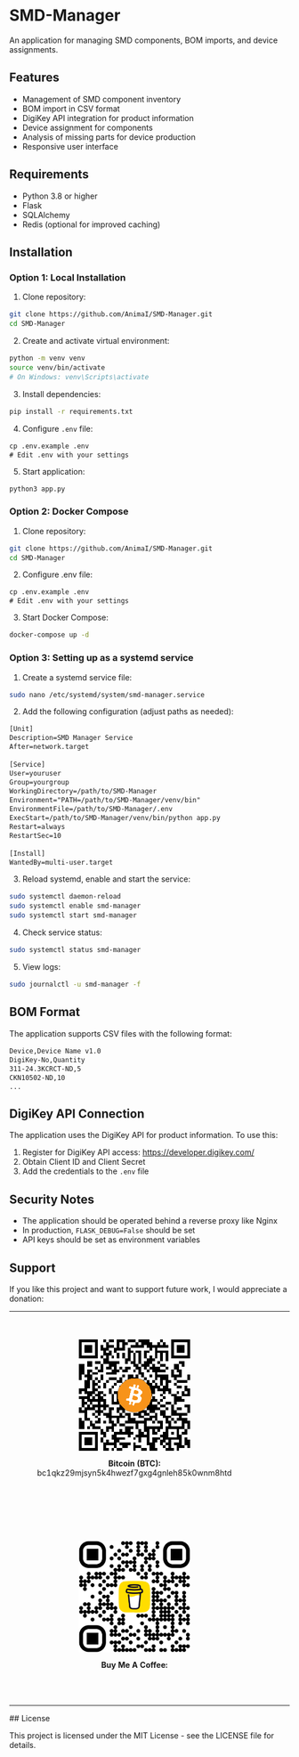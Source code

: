 # SMD-Manager

An application for managing SMD components, BOM imports, and device assignments.

## Features

- Management of SMD component inventory
- BOM import in CSV format
- DigiKey API integration for product information
- Device assignment for components
- Analysis of missing parts for device production
- Responsive user interface

## Requirements

- Python 3.8 or higher
- Flask
- SQLAlchemy
- Redis (optional for improved caching)

## Installation

### Option 1: Local Installation

1. Clone repository:
```bash
git clone https://github.com/AnimaI/SMD-Manager.git
cd SMD-Manager
```

2. Create and activate virtual environment:
```bash
python -m venv venv
source venv/bin/activate  
# On Windows: venv\Scripts\activate
```

3. Install dependencies:
```bash
pip install -r requirements.txt
```

4. Configure `.env` file:
```
cp .env.example .env
# Edit .env with your settings
```

5. Start application:
```bash
python3 app.py
```

### Option 2: Docker Compose

1. Clone repository:
```bash
git clone https://github.com/AnimaI/SMD-Manager.git
cd SMD-Manager
```

2. Configure .env file:
```
cp .env.example .env
# Edit .env with your settings
```

3. Start Docker Compose:
```bash
docker-compose up -d
```

### Option 3: Setting up as a systemd service

1. Create a systemd service file:
```bash
sudo nano /etc/systemd/system/smd-manager.service
```

2. Add the following configuration (adjust paths as needed):
```
[Unit]
Description=SMD Manager Service
After=network.target

[Service]
User=youruser
Group=yourgroup
WorkingDirectory=/path/to/SMD-Manager
Environment="PATH=/path/to/SMD-Manager/venv/bin"
EnvironmentFile=/path/to/SMD-Manager/.env
ExecStart=/path/to/SMD-Manager/venv/bin/python app.py
Restart=always
RestartSec=10

[Install]
WantedBy=multi-user.target
```

3. Reload systemd, enable and start the service:
```bash
sudo systemctl daemon-reload
sudo systemctl enable smd-manager
sudo systemctl start smd-manager
```

4. Check service status:
```bash
sudo systemctl status smd-manager
```

5. View logs:
```bash
sudo journalctl -u smd-manager -f
```

## BOM Format

The application supports CSV files with the following format:

```
Device,Device Name v1.0
DigiKey-No,Quantity
311-24.3KCRCT-ND,5
CKN10502-ND,10
...
```

## DigiKey API Connection

The application uses the DigiKey API for product information. To use this:

1. Register for DigiKey API access: https://developer.digikey.com/
2. Obtain Client ID and Client Secret
3. Add the credentials to the `.env` file

## Security Notes

- The application should be operated behind a reverse proxy like Nginx
- In production, `FLASK_DEBUG=False` should be set
- API keys should be set as environment variables

## Support

If you like this project and want to support future work, I would appreciate a donation:

<table style="border-collapse: collapse; border: none; width: 100%;">
  <tr>
    <td align="center" width="40%" style="padding: 50px; border: none;">
      <img src="docs/img/btc_qr.png" alt="Bitcoin QR Code" style="display: block; margin: auto;" width="200"/>
      <p style="text-align: center;"><strong>Bitcoin (BTC):</strong><br>bc1qkz29mjsyn5k4hwezf7gxg4gnleh85k0wnm8htd</p>
    </td>
    <td width="20%" style="border: none;"></td> <!-- Empty column for spacing -->
    <td align="center" width="40%" style="padding: 50px; border: none;">
      <img src="docs/img/btc-lightning_qr.svg" alt="Bitcoin Lightning QR Code" style="display: block; margin: auto;" width="200"/>
      <p style="text-align: center;"><strong>Bitcoin Lightning:</strong><br>
        <a href="https://getalby.com/p/animai" target="_blank" rel="noopener noreferrer">animai@getalby.com</a>
      </p>
    </td>
  </tr>
  <tr>
    <td align="center" width="40%" style="padding: 50px; border: none;">
      <img src="docs/img/bmc_qr.png" alt="Buy Me A Coffee QR Code" style="display: block; margin: auto;" width="200"/>
      <p style="text-align: center;"><strong>Buy Me A Coffee:</strong><br>
      <script type="text/javascript" src="https://cdnjs.buymeacoffee.com/1.0.0/button.prod.min.js" data-name="bmc-button" data-slug="_animai" data-color="#FFDD00" data-emoji=""  data-font="Cookie" data-text="Buy me a coffee" data-outline-color="#000000" data-font-color="#000000" data-coffee-color="#ffffff" ></script>
      </p>
    </td>
    <td width="20%" style="border: none;"></td> <!-- Empty column for spacing -->
    <td align="center" width="40%" style="padding: 50px; border: none;">
      <img src="docs/img/qrcode_ko-fi.png" alt="Ko-fi QR Code" style="display: block; margin: auto;" width="200"/>
      <p style="text-align: center;"><strong>Ko-fi:</strong><br>
      <a href='https://ko-fi.com/B0B21BSWAP' target='_blank'><img height='36' style='border:0px;height:36px;' src='https://storage.ko-fi.com/cdn/kofi2.png?v=6' border='0' alt='Buy Me a Coffee at ko-fi.com' /></a>
      </p>
    </td>
  </tr>
</table>
## License

This project is licensed under the MIT License - see the LICENSE file for details.
